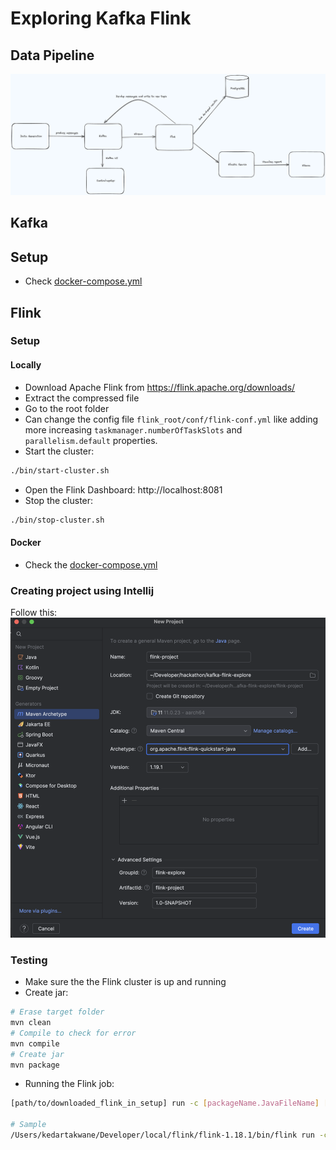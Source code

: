 # Exploring Kafka Flink

## Data Pipeline
![Arch](/pipeline-architecture.png)

## Kafka
## Setup
- Check [docker-compose.yml](/docker-compose.yml)

## Flink 
### Setup
#### Locally
- Download Apache Flink from https://flink.apache.org/downloads/
- Extract the compressed file
- Go to the root folder
- Can change the config file `flink_root/conf/flink-conf.yml` like adding more increasing `taskmanager.numberOfTaskSlots` and `parallelism.default` properties.
- Start the cluster:
```bash
./bin/start-cluster.sh
```
- Open the Flink Dashboard: http://localhost:8081
- Stop the cluster:
```bash
./bin/stop-cluster.sh
``` 
#### Docker
- Check the [docker-compose.yml](/docker-compose.yml)

### Creating project using Intellij
Follow this:
![Creating new Flink Project](/extras/images/Flink-Project-Creation.png)

### Testing
- Make sure the the Flink cluster is up and running
- Create jar:
```bash
# Erase target folder
mvn clean
# Compile to check for error
mvn compile
# Create jar
mvn package
```
- Running the Flink job:
```bash
[path/to/downloaded_flink_in_setup] run -c [packageName.JavaFileName] [path/to/jar]

# Sample
/Users/kedartakwane/Developer/local/flink/flink-1.18.1/bin/flink run -c flinkExplore.DataStreamJob target/flink-data-processing-1.0-SNAPSHOT.jar
```